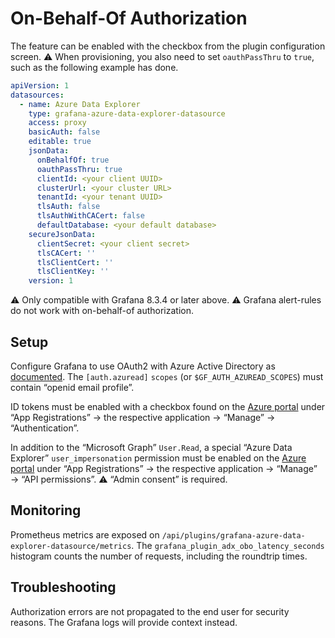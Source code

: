 # On-Behalf-Of Authorization

The feature can be enabled with the checkbox from the plugin configuration screen.
⚠️ When provisioning, you also need to set `oauthPassThru` to `true`, such as the following example has done.

```yaml
apiVersion: 1
datasources:
  - name: Azure Data Explorer
    type: grafana-azure-data-explorer-datasource
    access: proxy
    basicAuth: false
    editable: true
    jsonData:
      onBehalfOf: true
      oauthPassThru: true
      clientId: <your client UUID>
      clusterUrl: <your cluster URL>
      tenantId: <your tenant UUID>
      tlsAuth: false
      tlsAuthWithCACert: false
      defaultDatabase: <your default database>
    secureJsonData:
      clientSecret: <your client secret>
      tlsCACert: ''
      tlsClientCert: ''
      tlsClientKey: ''
    version: 1
```

⚠️ Only compatible with Grafana 8.3.4 or later above.
⚠️ Grafana alert-rules do not work with on-behalf-of authorization.


## Setup

Configure Grafana to use OAuth2 with Azure Active Directory as [documented](https://grafana.com/docs/grafana/latest/auth/azuread/). The `[auth.azuread]` `scopes` (or `$GF_AUTH_AZUREAD_SCOPES`) must contain “openid email profile”.

ID tokens must be enabled with a checkbox found on the [Azure portal](https://portal.azure.com/) under “App Registrations” → the respective application → “Manage” → “Authentication”.

In addition to the “Microsoft Graph” `User.Read`, a special “Azure Data Explorer” `user_impersonation` permission must be enabled on the [Azure portal](https://portal.azure.com/)  under “App Registrations” → the respective application → “Manage” → “API permissions”. ⚠️ “Admin consent” is required.


## Monitoring

Prometheus metrics are exposed on `/api/plugins/grafana-azure-data-explorer-datasource/metrics`. The `grafana_plugin_adx_obo_latency_seconds` histogram counts the number of requests, including the roundtrip times.

## Troubleshooting

Authorization errors are not propagated to the end user for security reasons. The Grafana logs will provide context instead.
